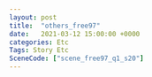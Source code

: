 ```yaml
---
layout: post
title:  "others_free97"
date:   2021-03-12 15:00:00 +0000
categories: Etc
Tags: Story Etc
SceneCode: ["scene_free97_q1_s20"]
---
```

